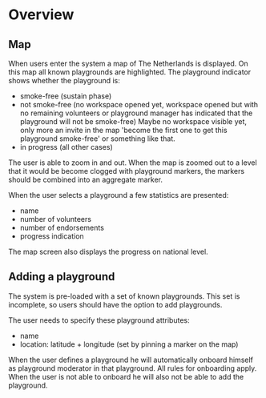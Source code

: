 # Overview

## Map
When users enter the system a map of The Netherlands is displayed. On this map all known playgrounds are highlighted.
The playground indicator shows whether the playground is:
- smoke-free (sustain phase)
- not smoke-free (no workspace opened yet, workspace opened but with no remaining volunteers or playground manager has indicated that the playground will not be smoke-free) Maybe no workspace visible yet, only more an invite in the map 'become the first one to get this playground smoke-free' or something like that.
- in progress (all other cases)

The user is able to zoom in and out. When the map is zoomed out to a level that it would be become clogged with playground markers,
the markers should be combined into an aggregate marker.

When the user selects a playground a few statistics are presented:
- name
- number of volunteers
- number of endorsements
- progress indication

The map screen also displays the progress on national level.

## Adding a playground
The system is pre-loaded with a set of known playgrounds. This set is incomplete, so users should have the option to add
playgrounds.

The user needs to specify these playground attributes:
- name
- location: latitude + longitude (set by pinning a marker on the map)

When the user defines a playground he will automatically onboard himself as playground moderator in that playground. All rules
for onboarding apply. When the user is not able to onboard he will also not be able to add the playground.
